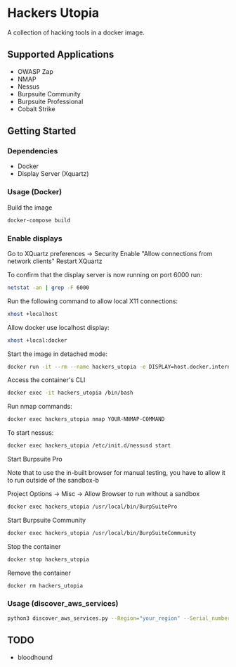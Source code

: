 
# Hackers Utopia

A collection of hacking tools in a docker image.
  
## Supported Applications

- OWASP Zap
- NMAP
- Nessus
- Burpsuite Community
- Burpsuite Professional
- Cobalt Strike
  
## Getting Started

### Dependencies

- Docker
- Display Server (Xquartz)

### Usage (Docker)

Build the image

```bash
docker-compose build
```

### Enable displays

Go to XQuartz preferences -> Security
Enable "Allow connections from network clients"
Restart XQuartz

To confirm that the display server is now running on port 6000 run:

```bash
netstat -an | grep -F 6000
```

Run the following command to allow local X11 connections:

```bash
xhost +localhost
```

Allow docker use localhost display:

```bash
xhost +local:docker 
```

Start the image in detached mode:

```bash
docker run -it --rm --name hackers_utopia -e DISPLAY=host.docker.internal:0 -v /tmp/.X11-unix:/tmp/.X11-unix -v "$PWD":/APP -p 8834:8834 berryliumsec/hackers_utopia /usr/local/bin/BurpSuiteCommunity 
```

Access the container's CLI

```bash
docker exec -it hackers_utopia /bin/bash
```
Run nmap commands:

```bash
docker exec hackers_utopia nmap YOUR-NNMAP-COMMAND
```

To start nessus:

```bash
docker exec hackers_utopia /etc/init.d/nessusd start
```

Start Burpsuite Pro

Note that to use the in-built browser for manual testing, you have to
allow it to run outside of the sandbox-b


Project Options -> Misc -> Allow Browser to run without a sandbox

```bash
docker exec hackers_utopia /usr/local/bin/BurpSuitePro
```

Start Burpsuite Community

```bash
docker exec hackers_utopia /usr/local/bin/BurpSuiteCommunity
```

Stop the container

```bash
docker stop hackers_utopia 
```

Remove the container

```bash
docker rm hackers_utopia
```

### Usage (discover_aws_services)

```bash
python3 discover_aws_services.py --Region="your_region" --Serial_number="arn:aws:iam::123456789012:mfa/user" --Token="your_mfa_token"
```

## TODO

- bloodhound

